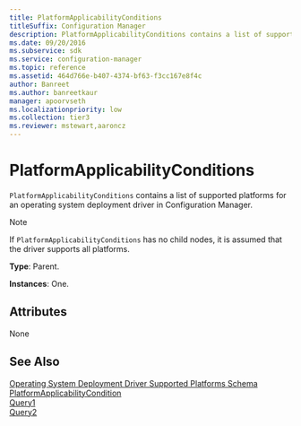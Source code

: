 ```yaml
---
title: PlatformApplicabilityConditions
titleSuffix: Configuration Manager
description: PlatformApplicabilityConditions contains a list of supported platforms for an operating system deployment driver in Configuration Manager.
ms.date: 09/20/2016
ms.subservice: sdk
ms.service: configuration-manager
ms.topic: reference
ms.assetid: 464d766e-b407-4374-bf63-f3cc167e8f4c
author: Banreet
ms.author: banreetkaur
manager: apoorvseth
ms.localizationpriority: low
ms.collection: tier3
ms.reviewer: mstewart,aaroncz 
---
```

# PlatformApplicabilityConditions
`PlatformApplicabilityConditions` contains a list of supported platforms for an operating system deployment driver in Configuration Manager.  

> [!NOTE]
>  If `PlatformApplicabilityConditions` has no child nodes, it is assumed that the driver supports all platforms.  

 **Type**: Parent.  

 **Instances**: One.  

## Attributes  
 None  

## See Also  
 [Operating System Deployment Driver Supported Platforms Schema](../../../develop/reference/osd/operating-system-deployment-driver-supported-platforms-schema.md)   
 [PlatformApplicabilityCondition](../../../develop/reference/osd/platformapplicabilitycondition.md)   
 [Query1](../../../develop/reference/osd/query1.md)   
 [Query2](../../../develop/reference/osd/query2.md)
